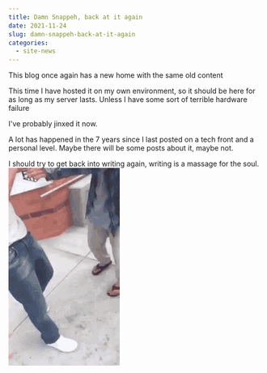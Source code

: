 ```yaml
---
title: Damn Snappeh, back at it again
date: 2021-11-24
slug: damn-snappeh-back-at-it-again
categories:
  - site-news
---
```


This blog once again has a new home with the same old content

This time I have hosted it on my own environment, so it should be here for as long as my server lasts. Unless I have some sort of terrible hardware failure

I've probably jinxed it now.

A lot has happened in the 7 years since I last posted on a tech front and a personal level. Maybe there will be some posts about it, maybe not.

I should try to get back into writing again, writing is a massage for the soul.
![Damn Daniel GIF](./images/damn-daniel-recording.gif)
